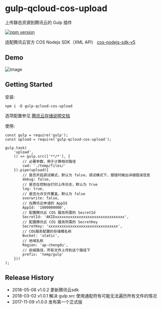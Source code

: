 # gulp-qcloud-cos-upload
上传静态资源到腾讯云的 Gulp 插件

[![npm version](https://badge.fury.io/js/gulp-qcloud-cos-upload.svg)](https://www.npmjs.com/package/gulp-qcloud-cos-upload)

适配腾讯云官方 COS Nodejs SDK（XML API） [cos-nodejs-sdk-v5](https://github.com/tencentyun/cos-nodejs-sdk-v5)

## Demo

![image](http://tabspace.github.io/demo/gulp-qcloud-cos-upload/demo.jpg)

## Getting Started

安装:

```shell
npm i -D gulp-qcloud-cos-upload
```

选项配置参见 [腾讯云存储说明文档](https://cloud.tencent.com/document/product/436/8629)

使用:

```script
const gulp = require('gulp');
const upload = require('gulp-qcloud-cos-upload');

gulp.task(
	'upload',
	() => gulp.src(['**/*'], {
		// 必要参数，用于计算相对路径
		cwd: './temp/files/'
	}).pipe(upload({
		// 是否开启调试模式，默认为 false，调试模式下，报错时输出详细错误信息
		debug: false,
		// 是否在控制台打印上传日志，默认为 true
		log: true,
		// 是否允许文件覆盖，默认为 false
		overwrite: false,
		// 在腾讯云申请的 AppId
		AppId: '1000000000',
		// 配置腾讯云 COS 服务所需的 SecretId
		SecretId: 'AKIDxxxxxxxxxxxxxxxxxxxxxxxxxxxxxxxx',
		// 配置腾讯云 COS 服务所需的 SecretKey
		SecretKey: 'xxxxxxxxxxxxxxxxxxxxxxxxxxxxxxxx',
		// COS服务配置的存储桶名称
		Bucket: 'static',
		// 地域名称
		Region: 'ap-chengdu',
		// 前缀路径，所有文件上传到这个路径下
		prefix: 'temp/gulp'
	}))
);
```

## Release History

 * 2018-05-08 v1.0.2 更新腾讯云sdk
 * 2018-03-02 v1.0.1 解决 gulp.src 使用通配符有可能无法遍历所有文件的情况
 * 2017-11-09 v1.0.0 发布第一个正式版


